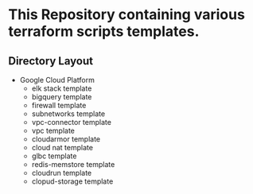 # This Repository containing various terraform scripts templates.

## Directory Layout

- Google Cloud Platform
  - elk stack template
  - bigquery template
  - firewall template
  - subnetworks template
  - vpc-connector template
  - vpc template
  - cloudarmor template
  - cloud nat template
  - glbc template
  - redis-memstore template
  - cloudrun template
  - clopud-storage template
